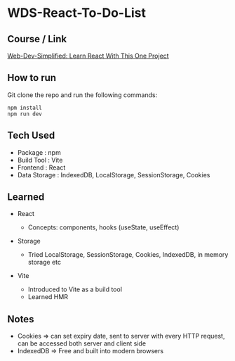 # WDS-React-To-Do-List

## Course / Link

[Web-Dev-Simplified: Learn React With This One Project
](https://www.youtube.com/watch?v=Rh3tobg7hEo&t=21s)

## How to run

Git clone the repo and run the following commands:

```shell
npm install
npm run dev
```

## Tech Used

- Package : npm
- Build Tool : Vite
- Frontend : React
- Data Storage : IndexedDB, LocalStorage, SessionStorage, Cookies

## Learned

- React

  - Concepts: components, hooks (useState, useEffect)

- Storage

  - Tried LocalStorage, SessionStorage, Cookies, IndexedDB, in memory storage etc

- Vite

  - Introduced to Vite as a build tool
  - Learned HMR

## Notes

- Cookies => can set expiry date, sent to server with every HTTP request, can be accessed both server and client side
- IndexedDB => Free and built into modern browsers
